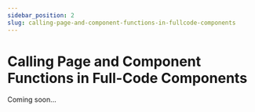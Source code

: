 ```yaml
---
sidebar_position: 2
slug: calling-page-and-component-functions-in-fullcode-components
---
```


# Calling Page and Component Functions in Full-Code Components

Coming soon...
